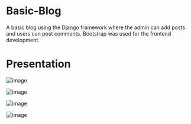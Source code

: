 # Basic-Blog
A basic blog using the Django framework where the admin can add posts and users can post comments. Bootstrap was used for the frontend development.
# Presentation

![image](https://user-images.githubusercontent.com/63264453/123141475-5563ad00-d450-11eb-9c76-6c1afcc88686.png)

![image](https://user-images.githubusercontent.com/63264453/123141911-ce630480-d450-11eb-8a59-206a80ded771.png)

![image](https://user-images.githubusercontent.com/63264453/123142042-f3577780-d450-11eb-8be0-5f4523cbc9d1.png)

![image](https://user-images.githubusercontent.com/63264453/123162086-17728300-d468-11eb-95ae-ebd80b8ca232.png)
